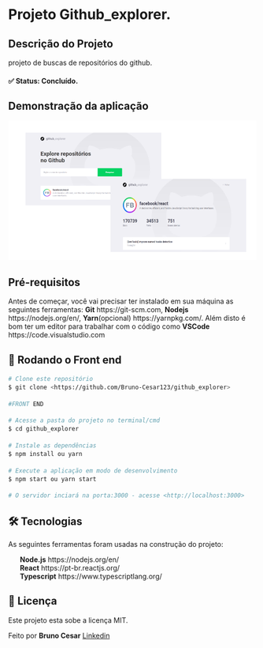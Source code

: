 # Projeto Github_explorer.


## Descrição do Projeto
<p>projeto de buscas de repositórios do github.</p>


<h4>
	✅  Status: Concluído.
</h4>

<h2>Demonstração da aplicação</h2>

<div>
  <img width="600px" src="./src/assets/screenshots/screenshot.PNG">

</div>


## Pré-requisitos

<p>
Antes de começar, você vai precisar ter instalado em sua máquina as seguintes ferramentas:
<strong>Git</strong> <a>https://git-scm.com</a>, <strong>Nodejs</strong> <a>https://nodejs.org/en/</a>, <strong>Yarn</strong>(opcional) <a>https://yarnpkg.com/</a>.
Além disto é bom ter um editor para trabalhar com o código como <strong>VSCode</strong> <a>https://code.visualstudio.com</a>
<p>

## 🎲 Rodando o Front end

```bash
# Clone este repositório
$ git clone <https://github.com/Bruno-Cesar123/github_explorer>

#FRONT END

# Acesse a pasta do projeto no terminal/cmd
$ cd github_explorer

# Instale as dependências
$ npm install ou yarn

# Execute a aplicação em modo de desenvolvimento
$ npm start ou yarn start

# O servidor inciará na porta:3000 - acesse <http://localhost:3000>
```

## 🛠 Tecnologias

<p>As seguintes ferramentas foram usadas na construção do projeto:</p>

<div>
  <ul>
    <li style="list-style: none"> <strong>Node.js</strong> <a>https://nodejs.org/en/</a></li>
    <li style="list-style: none"> <strong>React</strong> <a>https://pt-br.reactjs.org/</a></li>
    <li style="list-style: none"> <strong>Typescript</strong> <a>https://www.typescriptlang.org/</a></li>
  </ul>
</div>

## 📝 Licença

<p>Este projeto esta sobe a licença MIT.</p>

<p>Feito por <strong>Bruno Cesar</strong> <a href="https://www.linkedin.com/in/bruno-cesar-b0039715a/">Linkedin</a>

